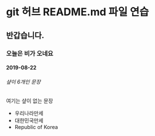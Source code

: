 # git 허브 README.md 파일 연습
## 반갑습니다.
### 오늘은 비가 오네요
#### 2019-08-22
###### 샾이 6개인 문장
여기는 샾이 없는 문장

* 우리나라만세
* 대한민국만세
* Republic of Korea
